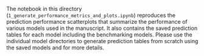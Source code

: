 The notebook in this directory (`1_generate_performance_metrics_and_plots.ipynb`) reproduces the prediction performance scatterplots that summarize the performance of various models used in the manuscript. It also contains the saved prediction tables for each model including the benchmarking models. Please use the individual model directories to generate prediction tables from scratch using the saved models and for more details.
